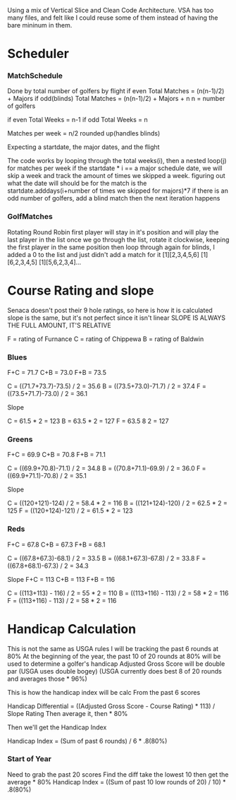 Using a mix of Vertical Slice and Clean Code Architecture.  VSA has too many files, and felt like I could reuse some of them instead of having the bare mininum in them.

# Scheduler

### MatchSchedule

Done by total number of golfers by flight
if even
Total Matches = (n(n-1)/2) + Majors
if odd(blinds)
Total Matches = (n(n-1)/2) + Majors + n
n = number of golfers

if even
Total Weeks = n-1
if odd
Total Weeks = n

Matches per week = n/2 rounded up(handles blinds)

Expecting a startdate, the major dates, and the flight

The code works by looping through the total weeks(i), then a nested loop(j) for matches per week
if the startdate * i == a major schedule date, we will skip a week
and track the amount of times we skipped a week.
figuring out what the date will should be for the match is the startdate.adddays(i+number of times we skipped for majors)*7
if there is an odd number of golfers, add a blind match
then the next iteration happens

### GolfMatches

Rotating Round Robin
first player will stay in it's position and will play the last player in the list
once we go through the list, rotate it clockwise, keeping the first player in the same position
then loop through again
for blinds, I added a 0 to the list and just didn't add a match for it
[1][2,3,4,5,6]
[1][6,2,3,4,5]
[1][5,6,2,3,4]...



# Course Rating and slope
Senaca doesn't post their 9 hole ratings, so here is how it is calculated
slope is the same, but it's not perfect since it isn't linear
SLOPE IS ALWAYS THE FULL AMOUNT, IT'S RELATIVE

F = rating of Furnance
C = rating of Chippewa
B = rating of Baldwin

### Blues

F+C = 71.7
C+B = 73.0
F+B = 73.5

C = ((71.7+73.7)-73.5) / 2 = 35.6
B = ((73.5+73.0)-71.7) / 2 = 37.4
F = ((73.5+71.7)-73.0) / 2 = 36.1

Slope 

C = 61.5 * 2 = 123
B = 63.5 * 2 = 127
F = 63.5 8 2 = 127

### Greens

F+C = 69.9
C+B = 70.8
F+B = 71.1

C = ((69.9+70.8)-71.1) / 2 = 34.8
B = ((70.8+71.1)-69.9) / 2 = 36.0
F = ((69.9+71.1)-70.8) / 2 = 35.1

Slope

C = ((120+121)-124) / 2 = 58.4 * 2 = 116
B = ((121+124)-120) / 2 = 62.5 * 2 = 125
F = ((120+124)-121) / 2 = 61.5 * 2 = 123

### Reds

F+C = 67.8
C+B = 67.3
F+B = 68.1

C = ((67.8+67.3)-68.1) / 2 = 33.5
B = ((68.1+67.3)-67.8) / 2 = 33.8
F = ((67.8+68.1)-67.3) / 2 = 34.3

Slope
F+C = 113
C+B = 113
F+B = 116

C = ((113+113) - 116) / 2 = 55 * 2 = 110 
B = ((113+116) - 113) / 2 = 58 * 2 = 116
F = ((113+116) - 113) / 2 = 58 * 2 = 116

# Handicap Calculation

This is not the same as USGA rules
I will be tracking the past 6 rounds at 80%
At the beginning of the year, the past 10 of 20 rounds at 80% will be used to determine a golfer's handicap
Adjusted Gross Score will be double par (USGA uses double bogey)
(USGA currently does best 8 of 20 rounds and averages those * 96%)

This is how the handicap index will be calc
From the past 6 scores

Handicap Differential = ((Adjusted Gross Score - Course Rating) * 113) / Slope Rating
Then average it, then * 80%

Then we'll get the Handicap Index

Handicap Index = (Sum of past 6 rounds) / 6 * .8(80%)

### Start of Year

Need to grab the past 20 scores
Find the diff
take the lowest 10
then get the average * 80%
Handicap Index = ((Sum of past 10 low rounds of 20) / 10) * .8(80%)
